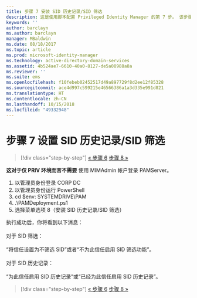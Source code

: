 ```yaml
---
title: 步骤 7 安装 SID 历史记录/SID 筛选
description: 这是使用脚本配置 Privileged Identity Manager 的第 7 步。 该步骤包含设置 SID 历史记录/SID 筛选。
keywords: ''
author: barclayn
ms.author: barclayn
manager: MBaldwin
ms.date: 08/18/2017
ms.topic: article
ms.prod: microsoft-identity-manager
ms.technology: active-directory-domain-services
ms.assetid: 4b524ae7-6610-40a0-8127-de5a08988a8a
ms.reviewer: ''
ms.suite: ems
ms.openlocfilehash: f10febeb02452517d49a897729f8d2ee12f85328
ms.sourcegitcommit: ace4d997c599215e46566386a1a3d335e991d821
ms.translationtype: HT
ms.contentlocale: zh-CN
ms.lasthandoff: 10/15/2018
ms.locfileid: "49332948"
---
```

# <a name="step-7-set-up-sid-historysid-filtering"></a>步骤 7 设置 SID 历史记录/SID 筛选

> [!div class="step-by-step"]
> [« 步骤 6](sp1-step6-setup-pam-trust.md)
> [步骤 8 »](sp1-step8-pam-deployment-verification.md)

**这对于仅 PRIV 环境而言不需要** 使用 MIMAdmin 帐户登录 PAMServer。

1. 以管理员身份登录 CORP DC
2. 以管理员身份运行 PowerShell
3. cd $env: SYSTEMDRIVE\PAM
4. .\PAMDeployment.ps1
5. 选择菜单选项 8（安装 SID 历史记录/SID 筛选）

执行成功后，你将看到以下消息：<br/></br>
对于 SID 筛选： <br/></br>
“将信任设置为不筛选 SID”或者“不为此信任启用 SID 筛选功能”。 </br></br>
对于 SID 历史记录： </br></br>
“为此信任启用 SID 历史记录”或“已经为此信任启用 SID 历史记录”。

> [!div class="step-by-step"]
> [« 步骤 6](sp1-step6-setup-pam-trust.md)
> [步骤 8 »](sp1-step8-pam-deployment-verification.md)
